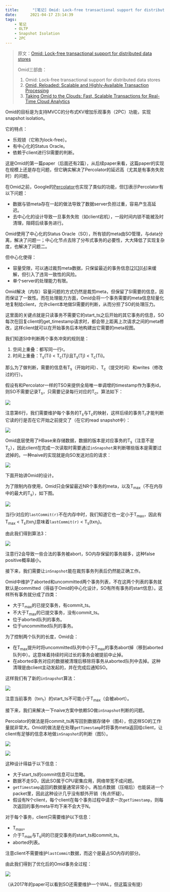 ```yaml
---
title:      "[笔记] Omid: Lock-free transactional support for distributed data stores"
date:      2021-04-17 23:14:39
tags:
    - 笔记
    - OLTP
    - Snapshot Isolation
    - 2PC
---
```


> 原文：[Omid: Lock-free transactional support for distributed data stores](https://ieeexplore.ieee.org/abstract/document/6816691/)
>
> Omid三部曲：
> 1. Omid: Lock-free transactional support for distributed data stores
> 2. [Omid, Reloaded: Scalable and Highly-Available Transaction Processing](/2021/04/20/omid-reloaded-scalable-and-highly-available-transaction-processing)
> 3. [Taking Omid to the Clouds: Fast, Scalable Transactions for Real-Time Cloud Analytics](/2021/04/21/taking-omid-to-the-clouds-fast-scalable-transactions-for-real-time-cloud-analytics)

Omid的目标是为支持MVCC的分布式KV增加乐观事务（2PC）功能，实现snapshot isolation。

它的特点：
- 乐观锁（它称为lock-free）。
- 有中心化的Status Oracle。
- 依赖于client进行SI需要的判断。

这是Omid的第一篇paper（后面还有2篇），从后续paper来看，这篇paper的实现在规模上还是存在问题，但它确实解决了Percolator的延迟高（尤其是有事务失败时）的问题。

<!--more-->

在Omid之前，Google的[Percolator](/2020/12/11/large-scale-incremental-processing-using-distributed-transactions-and-notifications)也实现了类似的功能，但[[1]]表示Percolator有以下问题：
- 数据与锁meta存在一起的做法导致了数据server负担过重，容易产生高延迟。
- 去中心化的设计导致一旦事务失败（如client宕机），一段时间内锁不能被及时清理，阻碍后续事务进行。

Omid使用了中心化的Status Oracle（SO），所有锁的meta由SO管理，与data分离，解决了问题一；中心化节点去除了分布式事务的必要性，大大降低了实现复杂度，也解决了问题二。

但中心化使得：
- 容量受限，可以通过裁剪meta数据，只保留最近的事务信息[[2]][[3]][[4]]来缓解，但引入了违背一致性的风险。
- 单个server的处理能力有限。

Omid解决（内存）容量问题的方式仍然是裁剪meta，但保留了SI需要的信息，因而保证了一致性。而在处理能力方面，Omid会将一个事务需要的meta信息轻量化地复制给client，允许client本地做SI需要的判断，从而分担了SO的处理压力。

这里面的关键点就是只读事务不需要它的start_ts之后开始的其它事务的信息，SO每次在回复client的get_timestamp请求时，都会带上距离上次请求之间的meta修改，这样client就可以在开始事务后本地构建出它需要的meta视图。

我们知道SI中判断两个事务冲突的规则是：
1. 空间上重叠：都写同一行r。
1. 时间上重叠：T<sub>s</sub>(Ti) < T<sub>c</sub>(Tj)且T<sub>s</sub>(Tj) < T<sub>c</sub>(Ti)。

那么为了做判断，需要的信息有T<sub>s</sub>（开始时间）、T<sub>c</sub>（提交时间）和writes（修改过的行）。

假设有和Percolator一样的TSO来提供全局唯一单调增的timestamp作为事务id，则SO不需要记录T<sub>s</sub>，只需要记录每行对应的T<sub>c</sub>。算法如下：

![](/images/2021-03/wsi-02.png)

注意第6行，我们需要维护每个事务的T<sub>s</sub>与T<sub>c</sub>的映射，这样后续的事务T<sub>r</sub>才能判断它读的行是否在它开始之前提交了（在它的read snapshot中）：

![](/images/2021-04/omid-14-01.png)

Omid底层使用了HBase来存储数据，数据的版本是对应事务的T<sub>s</sub>（注意不是T<sub>c</sub>），因此client在完成一次读取时需要通过`inSnapshot`来判断哪些版本是需要过滤掉的。一种naive的实现就是向SO发送对应的请求：

![](/images/2021-04/omid-14-02.png)

下面开始讲Omid的设计。

为了限制内存使用，Omid只会保留最近NR个事务的meta，以及T<sub>max</sub>（不在内存中的最大的T<sub>s</sub>），如下图。

![](/images/2021-04/omid-14-03.png)

当行r对应的`lastCommit(r)`不在内存中时，我们知道它也一定小于T<sub>max</sub>，因此有T<sub>max</sub> < T<sub>s</sub>(txn<sub>i</sub>)意味着`lastCommit(r)` < T<sub>s</sub>(txn<sub>i</sub>)。

由此我们得到算法3：

![](/images/2021-04/omid-14-04.png)

注意行2会导致一些合法的事务被abort，SO内存保留的事务越多，这种false positive概率越小。

接下来，我们需要让`inSnapshot`能在裁剪事务列表后仍然能正确工作。

Omid中维护了aborted和uncommitted两个事务列表，不在这两个列表的事务就默认是committed（得益于Omid的中心化设计，SO有所有事务的start信息）。这样所有事务就分成了四类：
- 大于T<sub>max</sub>的已提交事务，有commit_ts。
- 不大于T<sub>max</sub>的已提交事务，没有commit_ts。
- 位于aborted队列的事务。
- 位于uncommitted队列的事务。

为了控制两个队列的长度，Omid会：
- 在T<sub>max</sub>提升时将uncommitted队列中小于T<sub>max</sub>的事务abort掉（移到aborted队列中）。这意味着持续时间过长的事务会被提前中止掉。
- 在aborted事务对应的数据被清理后移除将事务从aborted队列中去掉。这种清理是由client主动发起的，并在完成后通知SO。

这样我们有了新的`inSnapshot`算法：

![](/images/2021-04/omid-14-05.png)

注意当前事务（txn<sub>r</sub>）的start_ts不可能小于T<sub>max</sub>（会被abort）。

接下来，我们来解决一下naive方案中依赖SO做`inSnapshot`判断的问题。

Percolator的做法是将commit_ts再写回到数据存储中（图4），但这样SO的工作量就非常大。Omid的做法是在处理`getTimestamp`时将事务meta返回给client，让client有足够的信息本地做`inSnapshot`的判断（图5）。

![](/images/2021-04/omid-14-06.png)

![](/images/2021-04/omid-14-07.png)

这种设计得益于以下信息：
- 大于start_ts的commit信息可以忽略。
- 数据不走SO，因此SO属于CPU密集应用，网络带宽不成问题。
- `getTimestamp`返回的数据量通常非常小，再加点数据（压缩后）也能装进一个packet里，因此这种设计几乎没有额外开销（有点怀疑）。
- 假设有N个client，每个client在每个事务过程中请求一次`getTimestamp`，则每次返回的事务meta平均下来不会大于N。

对于每个事务，client只需要维护以下信息：
- T<sub>max</sub>。
- 介于T<sub>max</sub>与T<sub>s</sub>间的已提交事务的start_ts和commit_ts。
- aborted列表。

注意client不需要维护`lastCommit`数据，而这个是最占SO内存的部分。

由此我们得到了优化后的Omid事务全过程：

![](/images/2021-04/omid-14-08.png)

（从2017年的paper可以看到SO还需要维护一个WAL，但这篇没有提）

[1]: https://ieeexplore.ieee.org/abstract/document/6816691/ 
[2]: https://dl.acm.org/doi/abs/10.1145/568271.223787
[3]: https://ieeexplore.ieee.org/abstract/document/5767897/
[4]: https://ieeexplore.ieee.org/abstract/document/1541186/